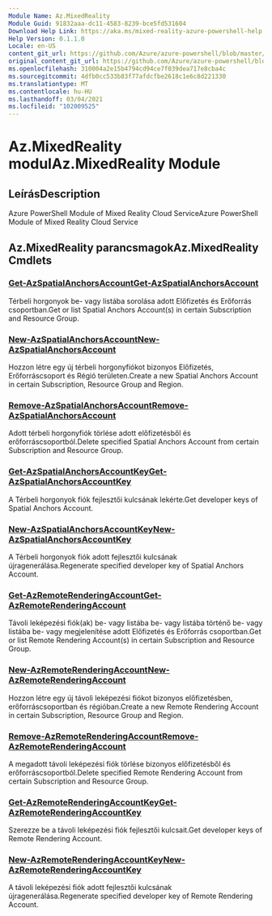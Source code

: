 ```yaml
---
Module Name: Az.MixedReality
Module Guid: 91832aaa-dc11-4583-8239-bce5fd531604
Download Help Link: https://aka.ms/mixed-reality-azure-powershell-help
Help Version: 0.1.1.0
Locale: en-US
content_git_url: https://github.com/Azure/azure-powershell/blob/master/src/MixedReality/MixedReality/help/Az.MixedReality.md
original_content_git_url: https://github.com/Azure/azure-powershell/blob/master/src/MixedReality/MixedReality/help/Az.MixedReality.md
ms.openlocfilehash: 310004a2e15b4794cd94ce7f039dea717e8cba4c
ms.sourcegitcommit: 4dfb0cc533b83f77afdcfbe2618c1e6c8d221330
ms.translationtype: MT
ms.contentlocale: hu-HU
ms.lasthandoff: 03/04/2021
ms.locfileid: "102009525"
---
```

# <span data-ttu-id="3958f-101">Az.MixedReality modul</span><span class="sxs-lookup"><span data-stu-id="3958f-101">Az.MixedReality Module</span></span>
## <span data-ttu-id="3958f-102">Leírás</span><span class="sxs-lookup"><span data-stu-id="3958f-102">Description</span></span>
<span data-ttu-id="3958f-103">Azure PowerShell Module of Mixed Reality Cloud Service</span><span class="sxs-lookup"><span data-stu-id="3958f-103">Azure PowerShell Module of Mixed Reality Cloud Service</span></span>

## <span data-ttu-id="3958f-104">Az.MixedReality parancsmagok</span><span class="sxs-lookup"><span data-stu-id="3958f-104">Az.MixedReality Cmdlets</span></span>
### [<span data-ttu-id="3958f-105">Get-AzSpatialAnchorsAccount</span><span class="sxs-lookup"><span data-stu-id="3958f-105">Get-AzSpatialAnchorsAccount</span></span>](Get-AzSpatialAnchorsAccount.md)
<span data-ttu-id="3958f-106">Térbeli horgonyok be- vagy listába sorolása adott Előfizetés és Erőforrás csoportban.</span><span class="sxs-lookup"><span data-stu-id="3958f-106">Get or list Spatial Anchors Account(s) in certain Subscription and Resource Group.</span></span>

### [<span data-ttu-id="3958f-107">New-AzSpatialAnchorsAccount</span><span class="sxs-lookup"><span data-stu-id="3958f-107">New-AzSpatialAnchorsAccount</span></span>](New-AzSpatialAnchorsAccount.md)
<span data-ttu-id="3958f-108">Hozzon létre egy új térbeli horgonyfiókot bizonyos Előfizetés, Erőforráscsoport és Régió területen.</span><span class="sxs-lookup"><span data-stu-id="3958f-108">Create a new Spatial Anchors Account in certain Subscription, Resource Group and Region.</span></span>

### [<span data-ttu-id="3958f-109">Remove-AzSpatialAnchorsAccount</span><span class="sxs-lookup"><span data-stu-id="3958f-109">Remove-AzSpatialAnchorsAccount</span></span>](Remove-AzSpatialAnchorsAccount.md)
<span data-ttu-id="3958f-110">Adott térbeli horgonyfiók törlése adott előfizetésből és erőforráscsoportból.</span><span class="sxs-lookup"><span data-stu-id="3958f-110">Delete specified Spatial Anchors Account from certain Subscription and Resource Group.</span></span>

### [<span data-ttu-id="3958f-111">Get-AzSpatialAnchorsAccountKey</span><span class="sxs-lookup"><span data-stu-id="3958f-111">Get-AzSpatialAnchorsAccountKey</span></span>](Get-AzSpatialAnchorsAccountKey.md)
<span data-ttu-id="3958f-112">A Térbeli horgonyok fiók fejlesztői kulcsának lekérte.</span><span class="sxs-lookup"><span data-stu-id="3958f-112">Get developer keys of Spatial Anchors Account.</span></span>

### [<span data-ttu-id="3958f-113">New-AzSpatialAnchorsAccountKey</span><span class="sxs-lookup"><span data-stu-id="3958f-113">New-AzSpatialAnchorsAccountKey</span></span>](New-AzSpatialAnchorsAccountKey.md)
<span data-ttu-id="3958f-114">A Térbeli horgonyok fiók adott fejlesztői kulcsának újragenerálása.</span><span class="sxs-lookup"><span data-stu-id="3958f-114">Regenerate specified developer key of Spatial Anchors Account.</span></span>

### [<span data-ttu-id="3958f-115">Get-AzRemoteRenderingAccount</span><span class="sxs-lookup"><span data-stu-id="3958f-115">Get-AzRemoteRenderingAccount</span></span>](Get-AzRemoteRenderingAccount.md)
<span data-ttu-id="3958f-116">Távoli leképezési fiók(ak) be- vagy listába be- vagy listába történő be- vagy listába be- vagy megjelenítése adott Előfizetés és Erőforrás csoportban.</span><span class="sxs-lookup"><span data-stu-id="3958f-116">Get or list Remote Rendering Account(s) in certain Subscription and Resource Group.</span></span>

### [<span data-ttu-id="3958f-117">New-AzRemoteRenderingAccount</span><span class="sxs-lookup"><span data-stu-id="3958f-117">New-AzRemoteRenderingAccount</span></span>](New-AzRemoteRenderingAccount.md)
<span data-ttu-id="3958f-118">Hozzon létre egy új távoli leképezési fiókot bizonyos előfizetésben, erőforráscsoportban és régióban.</span><span class="sxs-lookup"><span data-stu-id="3958f-118">Create a new Remote Rendering Account in certain Subscription, Resource Group and Region.</span></span>

### [<span data-ttu-id="3958f-119">Remove-AzRemoteRenderingAccount</span><span class="sxs-lookup"><span data-stu-id="3958f-119">Remove-AzRemoteRenderingAccount</span></span>](Remove-AzRemoteRenderingAccount.md)
<span data-ttu-id="3958f-120">A megadott távoli leképezési fiók törlése bizonyos előfizetésből és erőforráscsoportból.</span><span class="sxs-lookup"><span data-stu-id="3958f-120">Delete specified Remote Rendering Account from certain Subscription and Resource Group.</span></span>

### [<span data-ttu-id="3958f-121">Get-AzRemoteRenderingAccountKey</span><span class="sxs-lookup"><span data-stu-id="3958f-121">Get-AzRemoteRenderingAccountKey</span></span>](Get-AzRemoteRenderingAccountKey.md)
<span data-ttu-id="3958f-122">Szerezze be a távoli leképezési fiók fejlesztői kulcsait.</span><span class="sxs-lookup"><span data-stu-id="3958f-122">Get developer keys of Remote Rendering Account.</span></span>

### [<span data-ttu-id="3958f-123">New-AzRemoteRenderingAccountKey</span><span class="sxs-lookup"><span data-stu-id="3958f-123">New-AzRemoteRenderingAccountKey</span></span>](New-AzRemoteRenderingAccountKey.md)
<span data-ttu-id="3958f-124">A távoli leképezési fiók adott fejlesztői kulcsának újragenerálása.</span><span class="sxs-lookup"><span data-stu-id="3958f-124">Regenerate specified developer key of Remote Rendering Account.</span></span>